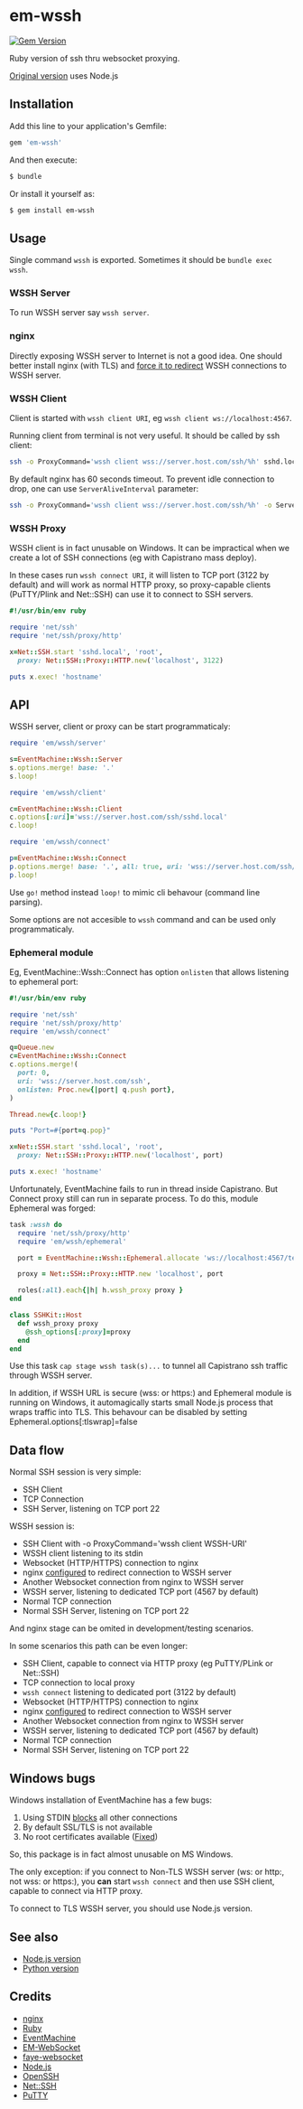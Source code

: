 # em-wssh

[![Gem Version](https://badge.fury.io/rb/em-wssh.svg)](http://badge.fury.io/rb/em-wssh)

Ruby version of ssh thru websocket proxying.

[Original version](https://github.com/ukoloff/wssh) uses Node.js

## Installation

Add this line to your application's Gemfile:

```ruby
gem 'em-wssh'
```

And then execute:

```sh
$ bundle
```

Or install it yourself as:

```sh
$ gem install em-wssh
```

## Usage

Single command `wssh` is exported. Sometimes it should be `bundle exec wssh`.

### WSSH Server

To run WSSH server say `wssh server`.

### nginx

Directly exposing WSSH server to Internet is not a good idea.
One should better install nginx (with TLS) and [force it to redirect](nginx/ssh)
WSSH connections to WSSH server.

### WSSH Client

Client is started with `wssh client URI`, eg `wssh client ws://localhost:4567`.

Running client from terminal is not very useful. It should be called by ssh client:

```sh
ssh -o ProxyCommand='wssh client wss://server.host.com/ssh/%h' sshd.local
```

By default nginx has 60 seconds timeout. To prevent idle connection to drop,
one can use `ServerAliveInterval` parameter:

```sh
ssh -o ProxyCommand='wssh client wss://server.host.com/ssh/%h' -o ServerAliveInterval=50 sshd.local
```

### WSSH Proxy

WSSH client is in fact unusable on Windows.
It can be impractical when we create a lot of SSH connections (eg with Capistrano mass deploy).

In these cases run `wssh connect URI`, it will listen to TCP port (3122 by default) and will work
as normal HTTP proxy, so proxy-capable clients (PuTTY/Plink and Net::SSH) can use it to connect to SSH servers.

```ruby
#!/usr/bin/env ruby

require 'net/ssh'
require 'net/ssh/proxy/http'

x=Net::SSH.start 'sshd.local', 'root',
  proxy: Net::SSH::Proxy::HTTP.new('localhost', 3122)

puts x.exec! 'hostname'
```

## API

WSSH server, client or proxy can be start programmaticaly:

```ruby
require 'em/wssh/server'

s=EventMachine::Wssh::Server
s.options.merge! base: '.'
s.loop!
```

```ruby
require 'em/wssh/client'

c=EventMachine::Wssh::Client
c.options[:uri]='wss://server.host.com/ssh/sshd.local'
c.loop!
```

```ruby
require 'em/wssh/connect'

p=EventMachine::Wssh::Connect
p.options.merge! base: '.', all: true, uri: 'wss://server.host.com/ssh/sshd.local'
p.loop!
```

Use `go!` method instead `loop!` to mimic cli behavour (command line parsing).

Some options are not accesible to `wssh` command and can be used only programmaticaly.

### Ephemeral module

Eg, EventMachine::Wssh::Connect has option `onlisten` that allows listening to ephemeral port:

```ruby
#!/usr/bin/env ruby

require 'net/ssh'
require 'net/ssh/proxy/http'
require 'em/wssh/connect'

q=Queue.new
c=EventMachine::Wssh::Connect
c.options.merge!(
  port: 0,
  uri: 'wss://server.host.com/ssh',
  onlisten: Proc.new{|port| q.push port},
)

Thread.new{c.loop!}

puts "Port=#{port=q.pop}"

x=Net::SSH.start 'sshd.local', 'root',
  proxy: Net::SSH::Proxy::HTTP.new('localhost', port)

puts x.exec! 'hostname'
```

Unfortunately, EventMachine fails to run in thread inside Capistrano.
But Connect proxy still can run in separate process.
To do this, module Ephemeral was forged:

```ruby
task :wssh do
  require 'net/ssh/proxy/http'
  require 'em/wssh/ephemeral'

  port = EventMachine::Wssh::Ephemeral.allocate 'ws://localhost:4567/test'

  proxy = Net::SSH::Proxy::HTTP.new 'localhost', port

  roles(:all).each{|h| h.wssh_proxy proxy }
end

class SSHKit::Host
  def wssh_proxy proxy
    @ssh_options[:proxy]=proxy
  end
end
```
Use this task `cap stage wssh task(s)...` to tunnel all Capistrano ssh traffic through
WSSH server.

In addition, if WSSH URL is secure (wss: or https:) and Ephemeral module is running on Windows,
it automagically starts small Node.js process that wraps traffic into TLS.
This behavour can be disabled by setting Ephemeral.options[:tlswrap]=false

## Data flow

Normal SSH session is very simple:

  * SSH Client
  * TCP Connection
  * SSH Server, listening on TCP port 22

WSSH session is:

  * SSH Client with -o ProxyCommand='wssh client WSSH-URI'
  * WSSH client listening to its stdin
  * Websocket (HTTP/HTTPS) connection to nginx
  * nginx [configured](nginx/ssh) to redirect connection to WSSH server
  * Another Websocket connection from nginx to WSSH server
  * WSSH server, listening to dedicated TCP port (4567 by default)
  * Normal TCP connection
  * Normal SSH Server, listening on TCP port 22

And nginx stage can be omited in development/testing scenarios.

In some scenarios this path can be even longer:

  * SSH Client, capable to connect via HTTP proxy (eg PuTTY/PLink or Net::SSH)
  * TCP connection to local proxy
  * `wssh connect` listening to dedicated port (3122 by default)
  * Websocket (HTTP/HTTPS) connection to nginx
  * nginx [configured](nginx/ssh) to redirect connection to WSSH server
  * Another Websocket connection from nginx to WSSH server
  * WSSH server, listening to dedicated TCP port (4567 by default)
  * Normal TCP connection
  * Normal SSH Server, listening on TCP port 22

## Windows bugs

Windows installation of EventMachine has a few bugs:

  1. Using STDIN [blocks](https://groups.google.com/forum/#!topic/eventmachine/5rDIOA2uOoA) all other connections
  2. By default SSL/TLS is not available
  3. No root certificates available ([Fixed](https://github.com/ukoloff/openssl-win-root))

So, this package is in fact almost unusable on MS Windows.

The only exception: if you connect to Non-TLS WSSH server
(ws: or http:, not wss: or https:), you **can** start `wssh connect`
and then use SSH client, capable to connect via HTTP proxy.

To connect to TLS WSSH server, you should use Node.js version.

## See also

  * [Node.js version](https://github.com/ukoloff/wssh)
  * [Python version](https://github.com/progrium/wssh)

## Credits

  * [nginx](http://nginx.org/)
  * [Ruby](https://www.ruby-lang.org/)
  * [EventMachine](https://github.com/eventmachine/eventmachine)
  * [EM-WebSocket](https://github.com/igrigorik/em-websocket)
  * [faye-websocket](https://github.com/faye/faye-websocket-ruby)
  * [Node.js](http://nodejs.org/)
  * [OpenSSH](http://www.openssh.com/)
  * [Net::SSH](https://github.com/net-ssh/net-ssh)
  * [PuTTY](http://www.chiark.greenend.org.uk/~sgtatham/putty/)
